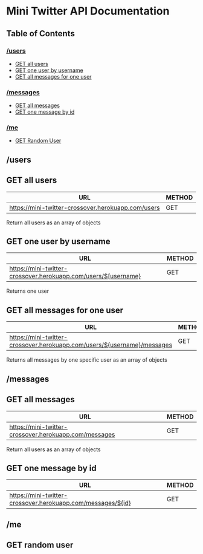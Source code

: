 # Mini Twitter API Documentation


## Table of Contents

### [/users](#/users)

- [GET all users](#get-all-users)
- [GET one user by username](#get-one-user-by-username)
- [GET all messages for one user](#get-all-messages-for-one-user)

### [/messages](#/messages)

- [GET all messages](#get-all-messages)
- [GET one message by id](#get-one-message-by-id)

### [/me](#/me)

- [GET Random User](#get-random-user)

## /users

## GET all users

| URL       | METHOD |
| --------- | ------ |
| https://mini-twitter-crossover.herokuapp.com/users | GET    |

Return all users as an array of objects

## GET one user by username

| URL       | METHOD |
| --------- | ------ |
| https://mini-twitter-crossover.herokuapp.com/users/$[username} | GET

Returns one user 

## GET all messages for one user

| URL       | METHOD |
| --------- | ------ |
| https://mini-twitter-crossover.herokuapp.com/users/${username}/messages | GET

Returns all messages by one specific user as an array of objects

## /messages

## GET all messages

| URL       | METHOD |
| --------- | ------ |
| https://mini-twitter-crossover.herokuapp.com/messages | GET    |

Return all users as an array of objects

## GET one message by id

| URL       | METHOD |
| --------- | ------ |
| https://mini-twitter-crossover.herokuapp.com/messages/${id} | GET    |

## /me

## GET random user
